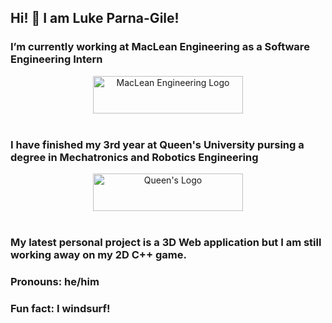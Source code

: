 ## Hi! 👋 I am Luke Parna-Gile!

### I’m currently working at MacLean Engineering as a Software Engineering Intern

<div style="text-align: center;" style="margin-left: 30px;">
  <img src="https://github.com/user-attachments/assets/e69b9ce2-8fd2-4be0-a90d-f07683f86ffc" alt="MacLean Engineering Logo" style="width: 240px; height: 60px;">
</div><br>

### I have finished my 3rd year at Queen's University pursing a degree in Mechatronics and Robotics Engineering
<div style="text-align: center;" style="display: flex; justify-content: center; align-items: center;">
  <img src="https://github.com/user-attachments/assets/699cef83-2ecf-41cd-95e6-d3471532c61c" alt="Queen's Logo" style="width: 240px; height: 60px;">
</div><br>

### My latest personal project is a 3D Web application but I am still working away on my 2D C++ game.

### Pronouns: he/him
### Fun fact: I windsurf!
<!--
**lukelpg/lukelpg** is a ✨ _special_ ✨ repository because its `README.md` (this file) appears on your GitHub profile.

Here are some ideas to get you started:


- 👯 I’m looking to collaborate on ...
- 🤔 I’m looking for help with ...
- 💬 Ask me about ...
- 📫 How to reach me: ...

-->
